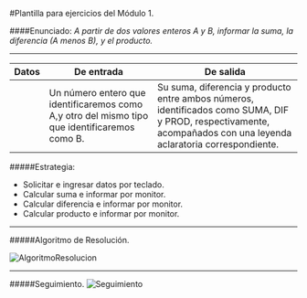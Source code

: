 #Plantilla para ejercicios del Módulo 1.

####Enunciado:
*A partir de dos valores enteros A y B, informar la suma, la diferencia (A menos B), y el producto.*
___
| Datos | De entrada | De salida |
|-------|------------|-----------|
|       | Un número entero que identificaremos como A,y otro del mismo tipo que identificaremos como B. | Su suma, diferencia y producto entre ambos números, identificados como SUMA, DIF y PROD, respectivamente, acompañados con una leyenda aclaratoria correspondiente. |

#####Estrategia:
* Solicitar e ingresar datos por teclado.
* Calcular suma e informar por monitor.
* Calcular diferencia e informar por monitor.
* Calcular producto e informar por monitor.

___

#####Algoritmo de Resolución.

![AlgoritmoResolucion](M1-1-AlgResolucion.jpg "Algoritmo de Resolucion")
___
#####Seguimiento.
![Seguimiento](M1-1-Seguimiento.jpg "revolunet logo")
